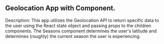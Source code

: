 ## Geolocation App with Component.
Description: This app utilizes the Geolocation API to return specific data to the user using the React state object and passing props to the children components. The Seasons component determines the user's latitude and determines (roughly) the current season the user is experiencing. 
